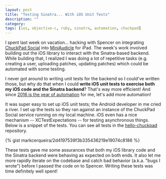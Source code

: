 ```yaml
---
layout: post
title: "Testing Sinatra... With iOS Unit Tests"
description: ""
category: 
tags: [ios, objective-c, ruby, sinatra, automation, chuckpad]
---
```


I spent last week on vacation... hacking with Spencer on integrating [ChuckPad Social][1] into [MiniAudicle][2] for iPad. The week's work involved building out the iOS library to interact with the Sinatra-based backend. While building that, I realized I was doing a lot of repetitive tasks (e.g. creating a user, uploading patches, updating patches) which could be automated with some testing.

I never got around to writing unit tests for the backend so I could've written those, but why do that when I could **write iOS unit tests to exercise both my iOS code and the Sinatra backend**? That's way more efficient! And since [2016 is the year of automation][4] for me, let's add more automation!

It was super easy to set up iOS unit tests; the Android developer in me cried a river. I set up the tests so they ran against an instance of the ChuckPad Social service running on my local machine. iOS even has a nice mechanism -- XCTestExpectations -- for testing asynchronous things. Below is a snippet of the tests. You can see all tests in the [hello-chuckpad][3] repository.

{% gist markcerqueira/2d4197539f3b335436219e19074c8186 %}

These tests gave me some assurances that both my iOS library code and the Sinatra backend were behaving as expected on both ends. It also let me more rapidly iterate on the codebase and catch bad behavior (a.k.a. "bugs I wrote") before I passed the code on to Spencer. Writing these tests was time definitely well spent!

[1]: https://github.com/markcerqueira/chuckpad-social
[2]: http://audicle.cs.princeton.edu/mini/
[3]: https://github.com/markcerqueira/hello-chuckpad/tree/master/unit-tests
[4]: /2016/01/01/automating-2016/

